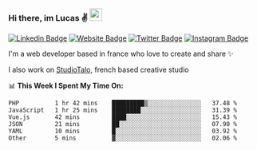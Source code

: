 ### Hi there, im Lucas ✌️ <img src="https://media.giphy.com/media/hvRJCLFzcasrR4ia7z/giphy.gif" width="25px">
[![Linkedin Badge](https://img.shields.io/badge/-LinkedIn-0e76a8?style=flat-square&logo=Linkedin&logoColor=white)](https://www.linkedin.com/in/lucasbellier/)
[![Website Badge](https://img.shields.io/badge/Website-3b5998?style=flat-square&logo=google-chrome&logoColor=white)](https://lucasblr.fr)
[![Twitter Badge](https://img.shields.io/badge/-Twitter-00acee?style=flat-square&logo=Twitter&logoColor=white)](https://twitter.com/ImJustLucas_)
[![Instagram Badge](https://img.shields.io/badge/-Instagram-e4405f?style=flat-square&logo=Instagram&logoColor=white)](https://instagram.com/luuucas.blr/)

I'm a web developer based in france who love to create and share ✨

I also work on [StudioTalo](https://talodev.fr), french based creative studio

📊 **This Week I Spent My Time On:**
<!--START_SECTION:waka-->

```text
PHP          1 hr 42 mins    █████████▒░░░░░░░░░░░░░░░   37.48 %
JavaScript   1 hr 25 mins    ████████░░░░░░░░░░░░░░░░░   31.39 %
Vue.js       42 mins         ████░░░░░░░░░░░░░░░░░░░░░   15.43 %
JSON         21 mins         ██░░░░░░░░░░░░░░░░░░░░░░░   07.90 %
YAML         10 mins         █░░░░░░░░░░░░░░░░░░░░░░░░   03.92 %
Other        5 mins          ▓░░░░░░░░░░░░░░░░░░░░░░░░   02.06 %
```

<!--END_SECTION:waka-->
